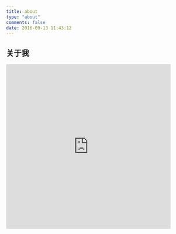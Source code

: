 ```yaml
---
title: about
type: "about"
comments: false
date: 2016-09-13 11:43:12
---
```


##  关于我
<iframe frameborder="no" border="0" marginwidth="0" marginheight="0" width=450 height=450 src="http://music.163.com/outchain/player?type=0&id=470997490&auto=1&height=450"></iframe>